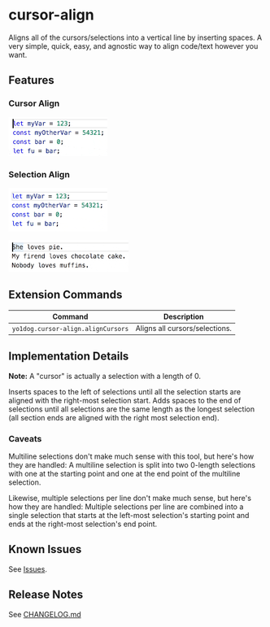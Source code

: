 # cursor-align

Aligns all of the cursors/selections into a vertical line by inserting spaces. A very simple, quick, easy, and agnostic way to align code/text however you want.


## Features

### Cursor Align

![Cursor Align Demo](img/cursorAlignDemo.gif)

### Selection Align

![Select Align Demo 1](img/selectAlignDemo1.gif)

![Select Align Demo 2](img/selectAlignDemo2.gif)


## Extension Commands

 Command                           | Description
-----------------------------------|-------------
`yo1dog.cursor-align.alignCursors` | Aligns all cursors/selections.


## Implementation Details

**Note:** A "cursor" is actually a selection with a length of 0.

Inserts spaces to the left of selections until all the selection starts are aligned with the right-most selection start. Adds spaces to the end of selections until all selections are the same length as the longest selection (all section ends are aligned with the right most selection end).

### Caveats

Multiline selections don't make much sense with this tool, but here's how they are handled: A multiline selection is split into two 0-length selections with one at the starting point and one at the end point of the multiline selection.

Likewise, multiple selections per line don't make much sense, but here's how they are handled: Multiple selections per line are combined into a single selection that starts at the left-most selection's starting point and ends at the right-most selection's end point.


## Known Issues

See [Issues](https://github.com/yo1dog/vscode-cursor-align/issues).

## Release Notes

See [CHANGELOG.md](CHANGELOG.md)